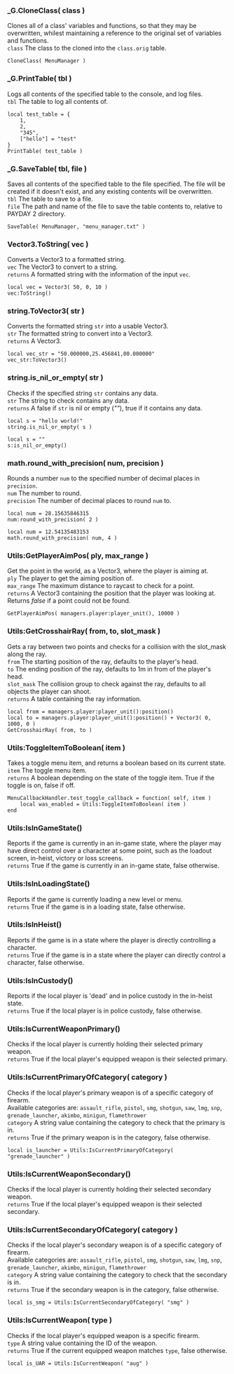 
### _G.CloneClass( class )
Clones all of a class' variables and functions, so that they may be overwritten, whilest maintaining a reference to the original set of variables and functions.  
`class` The class to the cloned into the `class.orig` table.  

	CloneClass( MenuManager )


### _G.PrintTable( tbl )
Logs all contents of the specified table to the console, and log files.  
`tbl` The table to log all contents of.  

	local test_table = {
		1,
		2,
		"345",
		["hello"] = "test"
	}
	PrintTable( test_table )


### _G.SaveTable( tbl, file )
Saves all contents of the specified table to the file specified. The file will be created if it doesn't exist, and any existing contents will be overwritten.  
`tbl` The table to save to a file.  
`file` The path and name of the file to save the table contents to, relative to PAYDAY 2 directory.  

	SaveTable( MenuManager, "menu_manager.txt" )


### Vector3.ToString( vec ) 
Converts a Vector3 to a formatted string.  
`vec` The Vector3 to convert to a string.  
`returns` A formatted string with the information of the input `vec`.

	local vec = Vector3( 50, 0, 10 )
	vec:ToString()


### string.ToVector3( str )
Converts the formatted string `str` into a usable Vector3.  
`str` The formatted string to convert into a Vector3.  
`returns` A Vector3.  

	local vec_str = "50.000000,25.456841,00.000000"
	vec_str:ToVector3()


### string.is_nil_or_empty( str )
Checks if the specified string `str` contains any data.  
`str` The string to check contains any data.  
`returns` A false if `str` is nil or empty (_""_), true if it contains any data.  

	local s = "hello world!"
	string.is_nil_or_empty( s )

	local s = ""
	s:is_nil_or_empty()


### math.round_with_precision( num, precision )
Rounds a number `num` to the specified number of decimal places in `precision`.  
`num` The number to round.  
`precision` The number of decimal places to round `num` to.  

	local num = 28.15635846315
	num:round_with_precision( 2 )

	local num = 12.54135483153
	math.round_with_precision( num, 4 )


### Utils:GetPlayerAimPos( ply, max_range )
Get the point in the world, as a Vector3, where the player is aiming at.  
`ply` The player to get the aiming position of.  
`max_range` The maximum distance to raycast to check for a point.   
`returns` A Vector3 containing the position that the player was looking at. Returns _false_ if a point could not be found.

	GetPlayerAimPos( managers.player:player_unit(), 10000 )


### Utils:GetCrosshairRay( from, to, slot_mask )
Gets a ray between two points and checks for a collision with the slot_mask along the ray.  
`from` The starting position of the ray, defaults to the player's head.  
`to` The ending position of the ray, defaults to 1m in from of the player's head.  
`slot_mask` The collision group to check against the ray, defaults to all objects the player can shoot.  
`returns` A table containing the ray information.  

	local from = managers.player:player_unit():position()
	local to = managers.player:player_unit():position() + Vector3( 0, 1000, 0 )
	GetCrosshairRay( from, to )

### Utils:ToggleItemToBoolean( item )
Takes a toggle menu item, and returns a boolean based on its current state.  
`item` The toggle menu item.  
`returns` A boolean depending on the state of the toggle item. True if the toggle is on, false if off.  
	
	MenuCallbackHandler.test_toggle_callback = function( self, item )
		local was_enabled = Utils:ToggleItemToBoolean( item )
	end

### Utils:IsInGameState()
Reports if the game is currently in an in-game state, where the player may have direct control over a character at some point, such as the loadout screen, in-heist, victory or loss screens.  
`returns` True if the game is currently in an in-game state, false otherwise.  

### Utils:IsInLoadingState()
Reports if the game is currently loading a new level or menu.  
`returns` True if the game is in a loading state, false otherwise.  

### Utils:IsInHeist()
Reports if the game is in a state where the player is directly controlling a character.  
`returns` True if the game is in a state where the player can directly control a character, false otherwise.  

### Utils:IsInCustody()
Reports if the local player is 'dead' and in police custody in the in-heist state.  
`returns` True if the local player is in police custody, false otherwise.  

### Utils:IsCurrentWeaponPrimary()
Checks if the local player is currently holding their selected primary weapon.  
`returns` True if the local player's equipped weapon is their selected primary.  

### Utils:IsCurrentPrimaryOfCategory( category )
Checks if the local player's primary weapon is of a specific category of firearm.  
Available categories are: `assault_rifle`, `pistol`, `smg`, `shotgun`, `saw`, `lmg`, `snp`, `grenade_launcher`, `akimbo`, `minigun`, `flamethrower`  
`category` A string value containing the category to check that the primary is in.  
`returns` True if the primary weapon is in the category, false otherwise.  

	local is_launcher = Utils:IsCurrentPrimaryOfCategory( "grenade_launcher" )

### Utils:IsCurrentWeaponSecondary()
Checks if the local player is currently holding their selected secondary weapon.  
`returns` True if the local player's equipped weapon is their selected secondary.  

### Utils:IsCurrentSecondaryOfCategory( category )
Checks if the local player's secondary weapon is of a specific category of firearm.  
Available categories are: `assault_rifle`, `pistol`, `smg`, `shotgun`, `saw`, `lmg`, `snp`, `grenade_launcher`, `akimbo`, `minigun`, `flamethrower`  
`category` A string value containing the category to check that the secondary is in.  
`returns` True if the secondary weapon is in the category, false otherwise.  

	local is_smg = Utils:IsCurrentSecondaryOfCategory( "smg" )

### Utils:IsCurrentWeapon( type )
Checks if the local player's equipped weapon is a specific firearm.  
`type` A string value containing the ID of the weapon.  
`returns` True if the current equipped weapon matches `type`, false otherwise.  

	local is_UAR = Utils:IsCurrentWeapon( "aug" )
